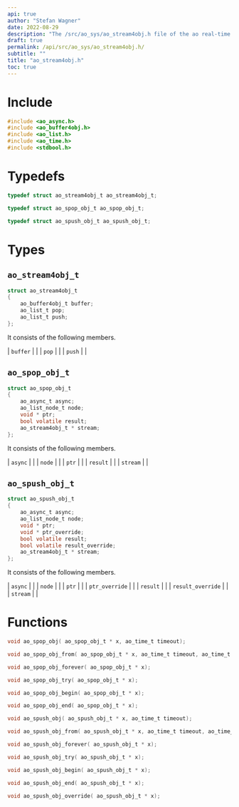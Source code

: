 ```yaml
---
api: true
author: "Stefan Wagner"
date: 2022-08-29
description: "The /src/ao_sys/ao_stream4obj.h file of the ao real-time operating system."
draft: true
permalink: /api/src/ao_sys/ao_stream4obj.h/
subtitle: ""
title: "ao_stream4obj.h"
toc: true
---
```


# Include

```c
#include <ao_async.h>
#include <ao_buffer4obj.h>
#include <ao_list.h>
#include <ao_time.h>
#include <stdbool.h>
```

# Typedefs

```c
typedef struct ao_stream4obj_t ao_stream4obj_t;
```

```c
typedef struct ao_spop_obj_t ao_spop_obj_t;
```

```c
typedef struct ao_spush_obj_t ao_spush_obj_t;
```

# Types

## `ao_stream4obj_t`

```c
struct ao_stream4obj_t
{
    ao_buffer4obj_t buffer;
    ao_list_t pop;
    ao_list_t push;
};
```

It consists of the following members.

| `buffer` | |
| `pop` | |
| `push` | |

## `ao_spop_obj_t`

```c
struct ao_spop_obj_t
{
    ao_async_t async;
    ao_list_node_t node;
    void * ptr;
    bool volatile result;
    ao_stream4obj_t * stream;
};
```

It consists of the following members.

| `async` | |
| `node` | |
| `ptr` | |
| `result` | |
| `stream` | |

## `ao_spush_obj_t`

```c
struct ao_spush_obj_t
{
    ao_async_t async;
    ao_list_node_t node;
    void * ptr;
    void * ptr_override;
    bool volatile result;
    bool volatile result_override;
    ao_stream4obj_t * stream;
};
```

It consists of the following members.

| `async` | |
| `node` | |
| `ptr` | |
| `ptr_override` | |
| `result` | |
| `result_override` | |
| `stream` | |

# Functions

```c
void ao_spop_obj( ao_spop_obj_t * x, ao_time_t timeout);
```

```c
void ao_spop_obj_from( ao_spop_obj_t * x, ao_time_t timeout, ao_time_t beginning);
```

```c
void ao_spop_obj_forever( ao_spop_obj_t * x);
```

```c
void ao_spop_obj_try( ao_spop_obj_t * x);
```

```c
void ao_spop_obj_begin( ao_spop_obj_t * x);
```

```c
void ao_spop_obj_end( ao_spop_obj_t * x);
```

```c
void ao_spush_obj( ao_spush_obj_t * x, ao_time_t timeout);
```

```c
void ao_spush_obj_from( ao_spush_obj_t * x, ao_time_t timeout, ao_time_t beginning);
```

```c
void ao_spush_obj_forever( ao_spush_obj_t * x);
```

```c
void ao_spush_obj_try( ao_spush_obj_t * x);
```

```c
void ao_spush_obj_begin( ao_spush_obj_t * x);
```

```c
void ao_spush_obj_end( ao_spush_obj_t * x);
```

```c
void ao_spush_obj_override( ao_spush_obj_t * x);
```


